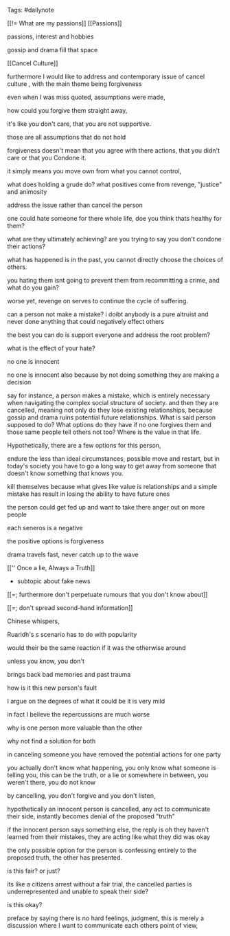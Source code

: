 Tags: #dailynote 

[[!=  What are my passions]]
[[Passions]]

passions, interest and hobbies

gossip and drama fill that space

[[Cancel Culture]]

furthermore I would like to address and contemporary issue of cancel culture , with the main theme being forgiveness 

even when I was miss quoted, assumptions were made,

how could you forgive them straight away, 

it's like you don't care, that you are not supportive.


those are all assumptions that do not hold

forgiveness doesn't mean that you agree with there actions, that you didn't care or that you Condone it.

it simply means you move own from what you cannot control,


what does holding a grude do?
what positives come from revenge, "justice" and animosity


address the issue rather than cancel the person

one could hate someone for there whole life, doe you think thats healthy for them?

what are they ultimately achieving?
are you trying to say you don't condone their actions?

what has happened is in the past, you cannot directly choose the choices of others.

you hating them isnt going to prevent them from recommitting a crime, and what do you gain?

worse yet, revenge on serves to continue the cycle of suffering.


can a person not make a mistake?
i doibt anybody is a pure altruist and never done anything that could negatively effect others

the best you can do is support everyone and address the root problem?

what is the effect of your hate?


no one is innocent 


no one is innocent also because by not doing something they are making a decision


say for instance, a person makes a mistake, which is entirely necessary when navigating the complex social structure of society. and then they are cancelled, meaning not only do they lose existing relationships, because gossip and drama ruins potential future relationships. What is said person supposed to do? What options do they have if no one forgives them and those same people tell others not too? Where is the value in that life. 


Hypothetically, there are a few options for this person,

endure the less than ideal circumstances, possible move and restart, but in today's society you have to go a long way to get away from someone that doesn't know something that knows you.


kill themselves because what gives like value is relationships and a simple mistake has result in losing the ability to have future ones 

the person could get fed up and want to take there anger out on more people



each seneros is a negative


the positive options is forgiveness 




drama travels fast, never catch up to the wave 

[['' Once a lie, Always a Truth]]

- subtopic about fake news


[[=; furthermore don't perpetuate rumours that you don't know about]]

[[=; don't spread second-hand information]] 


Chinese whispers,


Ruaridh's s scenario has to do with popularity

would their be the same reaction if it was the otherwise around

unless you know, you don't


brings back bad memories and past trauma 

how is it this new person's fault

I argue on the degrees of what it could be it is very mild

in fact I believe the repercussions are much worse



why is one person more valuable than the other


why not find a solution for both

in canceling someone you have removed the potential actions for one party

you actually don't know what happening, you only know what someone is telling you, this can be the truth, or a lie or somewhere in between, you weren't there, you do not know


by cancelling, you don't forgive and you don't listen,

hypothetically an innocent person is cancelled, any act to communicate their side, instantly becomes denial of the proposed "truth"

if the innocent person says something else, the reply is oh they haven't learned from their mistakes, they are acting like what they did was okay


the only possible option for the person is confessing entirely to the proposed truth, the other has presented. 

is this fair? or just?



its like a citizens arrest without a fair trial, the cancelled parties is underrepresented and unable to speak their side?


is this okay?


preface by saying there is no hard feelings, judgment, this is merely a discussion where I want to communicate each others point of view, 


